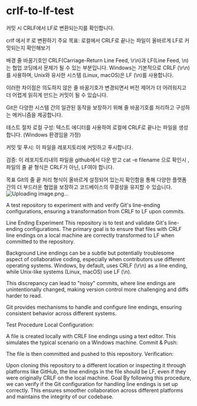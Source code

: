 # crlf-to-lf-test

커밋 시 CRLF에서 LF로 변환되는지를 확인합니다.

crlf 에서 lf 로 변환하기
주요 목표: 로컬에서 CRLF로 끝나는 파일이 올바르게 LF로 커밋되는지 확인해보기

배경
줄 바꿈기호인 CRLF(Carriage-Return Line Feed, \r\n)과 LF(Line Feed, \n)는 협업 코딩에서 문제가 될 수 있는 부분입니다. Windows는 기본적으로 CRLF (\r\n)를 사용하며, Unix와 유사한 시스템 (Linux, macOS)은 LF (\n)를 사용합니다. 

이러한 차이점은 의도하지 않은 줄 바꿈기호가 변경되면서 버전 제어가 더 어려워지고 더 어렵게 읽히게 만드는 커밋이 될 수 있습니다.

Git은 다양한 시스템 간의 일관된 동작을 보장하기 위해 줄 바꿈기호를 처리하고 구성하는 메커니즘을 제공합니다.

테스트 절차
로컬 구성:
텍스트 에디터를 사용하여 로컬에 CRLF로 끝나는 파일을 생성합니다. (Windows 환경임을 가정)

커밋 및 푸시:
이 파일을 레포지토리에 커밋하고 푸시합니다.

검증:
이 레포지토리내의 파일을 github에서 다운 받고 cat -e filename 으로 확인시 , 파일의 줄 끝 형식은 CRLF가 아닌, LF여야 합니다. 

목표
Git의 줄 끝 처리 형식이 올바르게 설정되어 있는지 확인함을 통해 다양한 플랫폼 간의 더 부드러운 협업을 보장하고 코드베이스의 무결성을 유지할 수 있습니다.
![Uploading image.png…]()


A test repository to experiment with and verify Git's line-ending configurations, ensuring a transformation from CRLF to LF upon commits.

Line Ending Experiment
This repository is to test and validate Git's line-ending configurations. The primary goal is to ensure that files with CRLF line endings on a local machine are correctly transformed to LF when committed to the repository.

Background
Line endings can be a subtle but potentially troublesome aspect of collaborative coding, especially when contributors use different operating systems. Windows, by default, uses CRLF (\r\n) as a line ending, while Unix-like systems (Linux, macOS) use LF (\n).

This discrepancy can lead to "noisy" commits, where line endings are unintentionally changed, making version control more challenging and diffs harder to read.

Git provides mechanisms to handle and configure line endings, ensuring consistent behavior across different systems.

Test Procedure
Local Configuration:

A file is created locally with CRLF line endings using a text editor.
This simulates the typical scenario on a Windows machine.
Commit & Push:

The file is then committed and pushed to this repository.
Verification:

Upon cloning this repository to a different location or inspecting it through platforms like GitHub, the line endings in the file should be LF, even if they were originally CRLF on the local machine.
Goal
By following this procedure, we can verify if the Git configuration for handling line endings is set up correctly. This ensures smoother collaboration across different platforms and maintains the integrity of our codebase.
